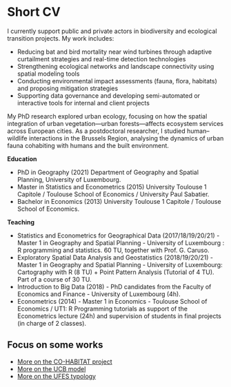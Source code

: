 # Short CV

I currently support public and private actors in biodiversity and ecological transition projects. My work includes:
- Reducing bat and bird mortality near wind turbines through adaptive curtailment strategies and real-time detection technologies
- Strengthening ecological networks and landscape connectivity using spatial modeling tools
- Conducting environmental impact assessments (fauna, flora, habitats) and proposing mitigation strategies
- Supporting data governance and developing semi-automated or interactive tools for internal and client projects

My PhD research explored urban ecology, focusing on how the spatial integration of urban vegetation—urban forests—affects ecosystem services across European cities. As a postdoctoral researcher, I studied human–wildlife interactions in the Brussels Region, analysing the dynamics of urban fauna cohabiting with humans and the built environment.

**Education**

- PhD in Geography (2021) Department of Geography and Spatial Planning, University of Luxembourg.
- Master in Statistics and Econometrics (2015) University Toulouse 1 Capitole / Toulouse School of Economics / University Paul Sabatier.
- Bachelor in Economics (2013) University Toulouse 1 Capitole / Toulouse School of Economics.

**Teaching**

- Statistics and Econometrics for Geographical Data (2017/18/19/20/21) - Master 1 in Geography and Spatial Planning - University of Luxembourg : R programming and statistics. 60 TU, together with Prof. G. Caruso.
- Exploratory Spatial Data Analysis and Geostatistics (2018/19/20/21) - Master 1 in Geography and Spatial Planning - University of Luxembourg: Cartography with R (8 TU) + Point Pattern Analysis (Tutorial of 4 TU). Part of a course of 30 TU.
- Introduction to Big Data (2018) - PhD candidates from the Faculty of Economics and Finance - University of Luxembourg (4h).
- Econometrics (2014) - Master 1 in Economics - Toulouse School of Economics / UT1: R Programming tutorials as support of the Econometrics lecture (24h) and supervision of students in final projects (in charge of 2 classes).

## Focus on some works

- [More on the CO-HABITAT project](./cohabitat.md)
- [More on the UCB model](./ucb.md)
- [More on the UFES typology](./ufes.md)
